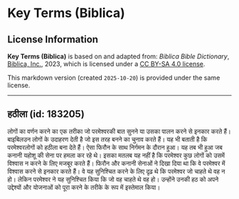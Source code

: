 # Key Terms (Biblica)

## License Information

**Key Terms (Biblica)** is based on and adapted from: _Biblica Bible Dictionary_, [Biblica, Inc.](https://www.biblica.com/), 2023, which is licensed under a [CC BY-SA 4.0 license](https://creativecommons.org/licenses/by-sa/4.0/legalcode.en).

This markdown version (created `2025-10-20`) is provided under the same license.



--------------------------------

## हठीला (id: 183205)

लोगों का वर्णन करने का एक तरीका जो परमेश्‍वरकी बात सुनने या उसका पालन करने से इनकार करते हैं। बाइबिलउन लोगों के उदाहरण देती है जो इस तरह बनने का चुनाव करते हैं। यह भी बताती है कि परमेश्‍वरलोगों को हठीला बना देते हैं। ऐसा फिरौन के साथ निर्गमन के दौरान हुआ। यह तब भी हुआ जब कनानी यहोशू की सेना पर हमला कर रहे थे। इसका मतलब यह नहीं है कि परमेश्‍वर कुछ लोगों को उसमें विश्वास न करने के लिए मजबूर करते हैं। फिरौन और कनानी सेनाओं ने दिखा दिया था कि वे परमेश्‍वर में विश्वास करने से इनकार करते हैं। वे यह सुनिश्चित करने के लिए दृढ़ थे कि परमेश्‍वर जो चाहते थे वह न हो। लेकिन परमेश्‍वर ने यह सुनिश्चित किया कि जो वह चाहते थे वह हो। उन्होंने उनकी हठ को अपने उद्देश्यों और योजनाओं को पूरा करने के तरीके के रूप में इस्तेमाल किया।


